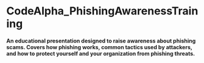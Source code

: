 # CodeAlpha_PhishingAwarenessTraining
#### An educational presentation designed to raise awareness about phishing scams. Covers how phishing works, common tactics used by attackers, and how to protect yourself and your organization from phishing threats.

